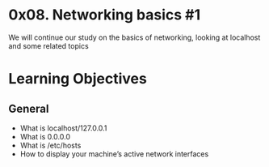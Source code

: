 # 0x08. Networking basics #1

We will continue our study on the basics of networking, looking at localhost and some related topics

# Learning Objectives
## General
- What is localhost/127.0.0.1
- What is 0.0.0.0
- What is /etc/hosts
- How to display your machine’s active network interfaces
